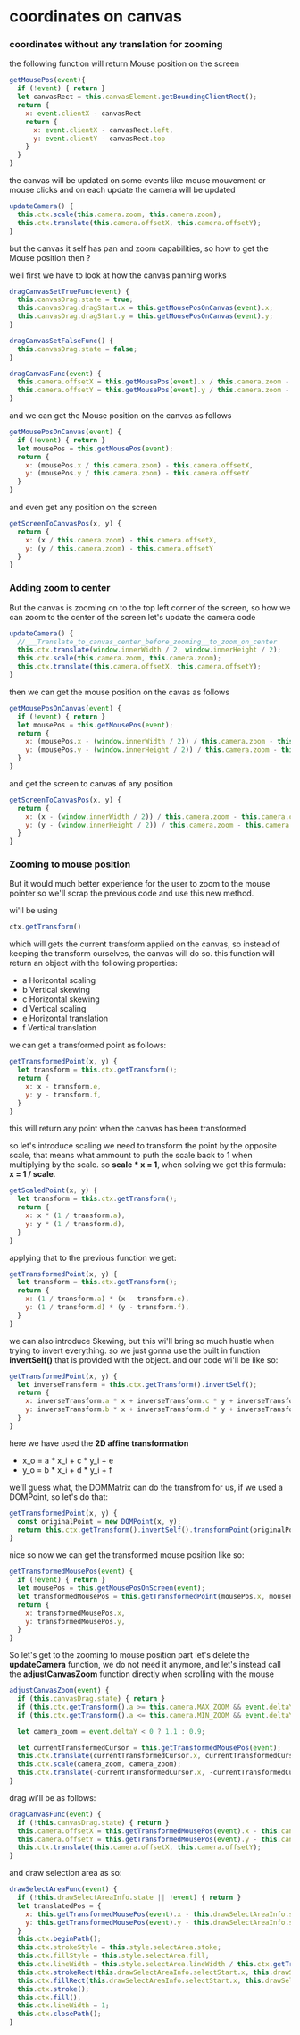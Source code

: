 # coordinates on canvas

### coordinates without any translation for zooming
the following function will return Mouse position on the screen
```javascript
getMousePos(event){
  if (!event) { return }
  let canvasRect = this.canvasElement.getBoundingClientRect();
  return {
    x: event.clientX - canvasRect
    return {
      x: event.clientX - canvasRect.left,
      y: event.clientY - canvasRect.top
    }
  }
}
```

the canvas will be updated on some events like mouse mouvement or mouse clicks and on each update
the camera will be updated
```javascript
updateCamera() {
  this.ctx.scale(this.camera.zoom, this.camera.zoom);
  this.ctx.translate(this.camera.offsetX, this.camera.offsetY);
}
```

but the canvas it self has pan and zoom capabilities, so how to get the Mouse position then ?

well first we have to look at how the canvas panning works
```javascript
dragCanvasSetTrueFunc(event) {
  this.canvasDrag.state = true;
  this.canvasDrag.dragStart.x = this.getMousePosOnCanvas(event).x;
  this.canvasDrag.dragStart.y = this.getMousePosOnCanvas(event).y;
}

dragCanvasSetFalseFunc() {
  this.canvasDrag.state = false;
}

dragCanvasFunc(event) {
  this.camera.offsetX = this.getMousePos(event).x / this.camera.zoom - this.canvasDrag.dragStart.x;
  this.camera.offsetY = this.getMousePos(event).y / this.camera.zoom - this.canvasDrag.dragStart.y;
}
```

and we can get the Mouse position on the canvas as follows
```javascript
getMousePosOnCanvas(event) {
  if (!event) { return }
  let mousePos = this.getMousePos(event);
  return {
    x: (mousePos.x / this.camera.zoom) - this.camera.offsetX,
    y: (mousePos.y / this.camera.zoom) - this.camera.offsetY
  }
}
```
and even get any position on the screen
```javascript
getScreenToCanvasPos(x, y) {
  return {
    x: (x / this.camera.zoom) - this.camera.offsetX,
    y: (y / this.camera.zoom) - this.camera.offsetY
  }
}
```

### Adding zoom to center
But the canvas is zooming on to the top left corner of the screen, so how we can zoom to the center of the screen
let's update the camera code
```javascript
updateCamera() {
  //___Translate_to_canvas_center_before_zooming__to_zoom_on_center
  this.ctx.translate(window.innerWidth / 2, window.innerHeight / 2);
  this.ctx.scale(this.camera.zoom, this.camera.zoom);
  this.ctx.translate(this.camera.offsetX, this.camera.offsetY);
}
```

then we can get the mouse position on the cavas as follows
```javascript
getMousePosOnCanvas(event) {
  if (!event) { return }
  let mousePos = this.getMousePos(event);
  return {
    x: (mousePos.x - (window.innerWidth / 2)) / this.camera.zoom - this.camera.offsetX,
    y: (mousePos.y - (window.innerHeight / 2)) / this.camera.zoom - this.camera.offsetY,
  }
}
```
and get the screen to canvas of any position
```javascript
getScreenToCanvasPos(x, y) {
  return {
    x: (x - (window.innerWidth / 2)) / this.camera.zoom - this.camera.offsetX,
    y: (y - (window.innerHeight / 2)) / this.camera.zoom - this.camera.offsetY,
  }
}
```


### Zooming to mouse position

But it would much better experience for the user to zoom to the mouse pointer
so we'll scrap the previous code and use this new method.

wi'll be using 
```javascript
ctx.getTransform()
```
which will gets the current transform applied on the canvas, so instead of keeping the transform ourselves, the canvas will do so.
this function will return an object with the following properties:
- a Horizontal scaling
- b Vertical skewing
- c Horizontal skewing
- d Vertical scaling
- e Horizontal translation
- f Vertical translation


we can get a transformed point as follows:
```javascript
getTransformedPoint(x, y) {
  let transform = this.ctx.getTransform();
  return {
    x: x - transform.e,
    y: y - transform.f,
  }
}
```
this will return any point when the canvas has been transformed

so let's introduce scaling
we need to transform the point by the opposite scale,
that means what ammount to puth the scale back to 1 when multiplying by the scale.
so **scale * x = 1**, when solving we get this formula: **x = 1 / scale**.
```javascript
getScaledPoint(x, y) {
  let transform = this.ctx.getTransform();
  return {
    x: x * (1 / transform.a),
    y: y * (1 / transform.d),
  }
}
```

applying that to the previous function we get:
```javascript
getTransformedPoint(x, y) {
  let transform = this.ctx.getTransform();
  return {
    x: (1 / transform.a) * (x - transform.e),
    y: (1 / transform.d) * (y - transform.f),
  }
}
```

we can also introduce Skewing, but this wi'll bring so much hustle when trying to invert everything.
so we just gonna use the built in function **invertSelf()** that is provided with the object.
and our code wi'll be like so:
```javascript
getTransformedPoint(x, y) {
  let inverseTransform = this.ctx.getTransform().invertSelf();
  return {
    x: inverseTransform.a * x + inverseTransform.c * y + inverseTransform.e,
    y: inverseTransform.b * x + inverseTransform.d * y + inverseTransform.f,
  }
}
```
here we have used the **2D affine transformation**
- x_o = a * x_i + c * y_i + e
- y_o = b * x_i + d * y_i + f

we'll guess what, the DOMMatrix can do the transfrom for us, if we used a DOMPoint, so let's do that:
```javascript
getTransformedPoint(x, y) {
  const originalPoint = new DOMPoint(x, y);
  return this.ctx.getTransform().invertSelf().transformPoint(originalPoint);
}
```

nice so now we can get the transformed mouse position like so:
```javascript
getTransformedMousePos(event) {
  if (!event) { return }
  let mousePos = this.getMousePosOnScreen(event);
  let transformedMousePos = this.getTransformedPoint(mousePos.x, mousePos.y);
  return {
    x: transformedMousePos.x,
    y: transformedMousePos.y,
  }
}
```

So let's get to the zooming to mouse position part
let's delete the **updateCamera** function, we do not need it anymore,
and let's instead call the **adjustCanvasZoom** function directly when scrolling with the mouse
```javascript
adjustCanvasZoom(event) {
  if (this.canvasDrag.state) { return }
  if (this.ctx.getTransform().a >= this.camera.MAX_ZOOM && event.deltaY < 0) { return }
  if (this.ctx.getTransform().a <= this.camera.MIN_ZOOM && event.deltaY > 0) { return }

  let camera_zoom = event.deltaY < 0 ? 1.1 : 0.9;

  let currentTransformedCursor = this.getTransformedMousePos(event);
  this.ctx.translate(currentTransformedCursor.x, currentTransformedCursor.y);
  this.ctx.scale(camera_zoom, camera_zoom);
  this.ctx.translate(-currentTransformedCursor.x, -currentTransformedCursor.y);
}
```

drag wi'll be as follows:
```javascript
dragCanvasFunc(event) {
  if (!this.canvasDrag.state) { return }
  this.camera.offsetX = this.getTransformedMousePos(event).x - this.canvasDrag.dragStart.x;
  this.camera.offsetY = this.getTransformedMousePos(event).y - this.canvasDrag.dragStart.y;
  this.ctx.translate(this.camera.offsetX, this.camera.offsetY);
}
```

and draw selection area as so:
```javascript
drawSelectAreaFunc(event) {
  if (!this.drawSelectAreaInfo.state || !event) { return }
  let translatedPos = {
    x: this.getTransformedMousePos(event).x - this.drawSelectAreaInfo.selectStart.x,
    y: this.getTransformedMousePos(event).y - this.drawSelectAreaInfo.selectStart.y
  }
  this.ctx.beginPath();
  this.ctx.strokeStyle = this.style.selectArea.stoke;
  this.ctx.fillStyle = this.style.selectArea.fill;
  this.ctx.lineWidth = this.style.selectArea.lineWidth / this.ctx.getTransform().a;
  this.ctx.strokeRect(this.drawSelectAreaInfo.selectStart.x, this.drawSelectAreaInfo.selectStart.y, translatedPos.x, translatedPos.y);
  this.ctx.fillRect(this.drawSelectAreaInfo.selectStart.x, this.drawSelectAreaInfo.selectStart.y, translatedPos.x, translatedPos.y);
  this.ctx.stroke();
  this.ctx.fill();
  this.ctx.lineWidth = 1;
  this.ctx.closePath();
}
```




